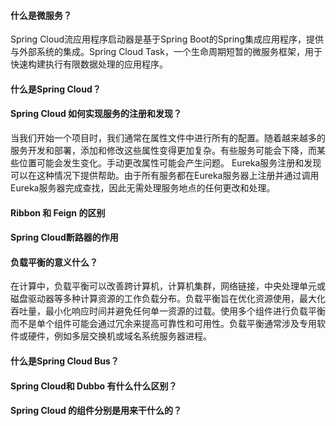 #### 什么是微服务？

Spring Cloud流应用程序启动器是基于Spring Boot的Spring集成应用程序，提供与外部系统的集成。Spring Cloud Task，一个生命周期短暂的微服务框架，用于快速构建执行有限数据处理的应用程序。

#### 什么是Spring Cloud？



#### Spring Cloud 如何实现服务的注册和发现？

当我们开始一个项目时，我们通常在属性文件中进行所有的配置。随着越来越多的服务开发和部署，添加和修改这些属性变得更加复杂。有些服务可能会下降，而某些位置可能会发生变化。手动更改属性可能会产生问题。 Eureka服务注册和发现可以在这种情况下提供帮助。由于所有服务都在Eureka服务器上注册并通过调用Eureka服务器完成查找，因此无需处理服务地点的任何更改和处理。

#### Ribbon 和 Feign 的区别



#### Spring Cloud断路器的作用



#### 负载平衡的意义什么？

在计算中，负载平衡可以改善跨计算机，计算机集群，网络链接，中央处理单元或磁盘驱动器等多种计算资源的工作负载分布。负载平衡旨在优化资源使用，最大化吞吐量，最小化响应时间并避免任何单一资源的过载。使用多个组件进行负载平衡而不是单个组件可能会通过冗余来提高可靠性和可用性。负载平衡通常涉及专用软件或硬件，例如多层交换机或域名系统服务器进程。

#### 什么是Spring Cloud Bus？



#### Spring Cloud和 Dubbo 有什么什么区别？



#### Spring Cloud 的组件分别是用来干什么的？